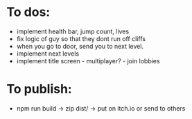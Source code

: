 # To dos:
- implement health bar, jump count, lives
- fix logic of guy so that they dont run off cliffs
- when you go to door, send you to next level.
- implement next levels
- implement title screen - multiplayer? - join lobbies

# To publish:
- npm run build -> zip dist/ -> put on itch.io or send to others